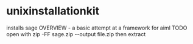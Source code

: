 # unixinstallationkit
installs sage
OVERVIEW - a basic attempt at a framework for aiml 
TODO open with zip -FF sage.zip --output file.zip then extract
